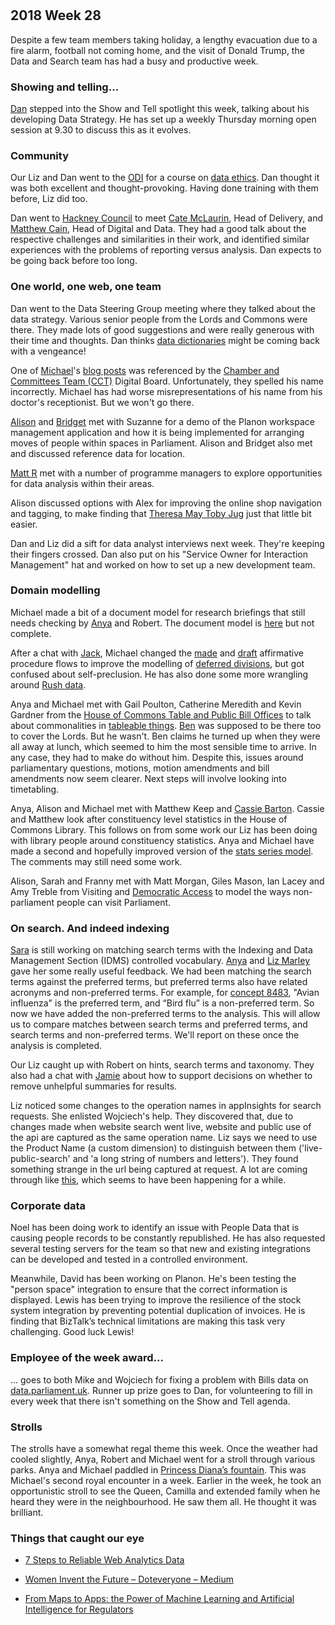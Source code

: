 #
## 2018 Week 28

Despite a few team members taking holiday, a lengthy evacuation due to a fire alarm, football not coming home, and the visit of Donald Trump, the Data and Search team has had a busy and productive week.


### Showing and telling...

[Dan](https://twitter.com/dasbarrett) stepped into the Show and Tell spotlight this week, talking about his developing Data Strategy. He has set up a weekly Thursday morning open session at 9.30 to discuss this as it evolves.

### Community

Our Liz and Dan went to the [ODI](https://theodi.org/) for a course on [data ethics](https://theodi.org/article/data-ethics-canvas/). Dan thought it was both excellent and thought-provoking. Having done training with them before, Liz did too.

Dan went to [Hackney Council](https://hackney.gov.uk/) to meet [Cate McLaurin](https://twitter.com/madebycatem), Head of Delivery, and [Matthew Cain](https://twitter.com/mcaino), Head of Digital and Data. They had a good talk about the respective challenges and similarities in their work, and identified similar experiences with the problems of reporting versus analysis. Dan expects to be going back before too long.

### One world, one web, one team

Dan went to the Data Steering Group meeting where they talked about the data strategy. Various senior people from the Lords and Commons were there. They made lots of good suggestions and were really generous with their time and thoughts. Dan thinks [data dictionaries](https://en.wikipedia.org/wiki/Data_dictionary) might be coming back with a vengeance!

One of [Michael](https://twitter.com/fantasticlife)'s [blog posts](http://smethur.st/posts/176135867) was referenced by the [Chamber and Committees Team (CCT)](https://www.parliament.uk/mps-lords-and-offices/offices/commons/teams/#jump-link-0) Digital Board. Unfortunately, they spelled his name incorrectly. Michael has had worse misrepresentations of his name from his doctor's receptionist. But we won't go there.

[Alison](https://twitter.com/oliala) and [Bridget](https://twitter.com/keam_bridget) met with Suzanne for a demo of the Planon workspace management application and how it is being implemented for arranging moves of people within spaces in Parliament. Alison and Bridget also met and discussed reference data for location.

[Matt R](https://www.linkedin.com/in/matthew-reed-b3b761105/) met with a number of programme managers to explore opportunities for data analysis within their areas.

Alison discussed options with Alex for improving the online shop navigation and tagging, to make finding that [Theresa May Toby Jug](https://www.shop.parliament.uk/products/30365) just that little bit easier.

Dan and Liz did a sift for data analyst interviews next week. They're keeping their fingers crossed. Dan also put on his "Service Owner for Interaction Management" hat and worked on how to set up a new development team.


### Domain modelling

Michael made a bit of a document model for research briefings that still needs checking by [Anya](https://twitter.com/bitten_) and Robert. The document model is [here](https://ukparliament.github.io/ontologies/document/document-ontology.html) but not complete.

After a chat with [Jack](https://twitter.com/jackpdent), Michael changed the [made](https://github.com/ukparliament/ontologies/blob/master/procedure/sis/made-affirmative.pdf) and [draft](https://github.com/ukparliament/ontologies/blob/master/procedure/sis/draft-affirmative.pdf) affirmative procedure flows to improve the modelling of [deferred divisions](https://www.parliament.uk/site-information/glossary/deferred-divisions/), but got confused about self-preclusion. He has also done some more wrangling around [Rush data](https://ukparliament.github.io/weeknotes.data-search).

Anya and Michael met with Gail Poulton, Catherine Meredith and Kevin Gardner from the [House of Commons Table and Public Bill Offices](https://www.parliament.uk/mps-lords-and-offices/offices/commons/teams/#jump-link-0) to talk about commonalities in [tableable things](https://ukparliament.github.io/ontologies/tabling/tabling-ontology.html). [Ben](https://twitter.com/benwoodhams) was supposed to be there too to cover the Lords. But he wasn't. Ben claims he turned up when they were all away at lunch, which seemed to him the most sensible time to arrive. In any case, they had to make do without him. Despite this, issues around parliamentary questions, motions, motion amendments and bill amendments now seem clearer. Next steps will involve looking into timetabling.

Anya, Alison and Michael met with Matthew Keep and [Cassie Barton](https://twitter.com/cassier_b). Cassie and Matthew look after constituency level statistics in the House of Commons Library. This follows on from some work our Liz has been doing with library people around constituency statistics. Anya and Michael have made a second and hopefully improved version of the [stats series model](https://ukparliament.github.io/ontologies/stats-series/stats-series-ontology.html). The comments may still need some work.

Alison, Sarah and Franny met with Matt Morgan, Giles Mason, Ian Lacey and Amy Treble from Visiting and [Democratic Access](https://www.parliament.uk/visiting/visiting-and-tours/tours-of-parliament/tours/) to model the ways non-parliament people can visit Parliament.

### On search. And indeed indexing

[Sara](https://twitter.com/sarafreis) is still working on matching search terms with the Indexing and Data Management Section (IDMS) controlled vocabulary. [Anya](https://twitter.com/bitten_) and [Liz Marley](https://twitter.com/greensideknits) gave her some really useful feedback.
We had been matching the search terms against the preferred terms, but preferred terms also have related acronyms and non-preferred terms. For example, for [concept 8483](http://eldaddp.azurewebsites.net/terms/8483), "Avian influenza" is the preferred term, and “Bird flu” is a non-preferred term. So now we have added the non-preferred terms to the analysis. This will allow us to compare matches between search terms and preferred terms, and search terms and non-preferred terms. We'll report on these once the analysis is completed.

Our Liz caught up with Robert on hints, search terms and taxonomy. They also had a chat with [Jamie](https://twitter.com/oddtype) about how to support decisions on whether to remove unhelpful summaries for results.

Liz noticed some changes to the operation names in appInsights for search requests. She enlisted Wojciech's help. They discovered that, due to changes made when website search went live, website and public use of the api are captured as the same operation name. Liz says we need to use the Product Name (a custom dimension) to distinguish between them ('live-public-search' and 'a long string of numbers and letters'). They found something strange in the url being captured at request. A lot are coming through like [this](https://api.parliament.uk/search?q=System.Collections.ArrayList&start=1&count=10), which seems to have been happening for a while.


### Corporate data

Noel has been doing work to identify an issue with People Data that is causing people records to be constantly republished. He has also requested several testing servers for the team so that new and existing integrations can be developed and tested in a controlled environment.

Meanwhile, David has been working on Planon. He's been testing the "person space" integration to ensure that the correct information is displayed. Lewis has been trying to improve the resilience of the stock system integration by preventing potential duplication of invoices. He is finding that BizTalk’s technical limitations are making this task very challenging. Good luck Lewis!


### Employee of the week award...

... goes to both Mike and Wojciech for fixing a problem with Bills data on [data.parliament.uk](http://www.data.parliament.uk/). Runner up prize goes to Dan, for volunteering to fill in every week that there isn't something on the Show and Tell agenda.

### Strolls

The strolls have a somewhat regal theme this week. Once the weather had cooled slightly, Anya, Robert and Michael went for a stroll through various parks. Anya and Michael paddled in [Princess Diana’s fountain](https://www.royalparks.org.uk/parks/hyde-park/things-to-see-and-do/memorials,-fountains-and-statues/diana-memorial-fountain). This was Michael's second royal encounter in a week. Earlier in the week, he took an opportunistic stroll to see the Queen, Camilla and extended family when he heard they were in the neighbourhood. He saw them all. He thought it was brilliant.


### Things that caught our eye

* [7 Steps to Reliable Web Analytics Data](https://www.locallyoptimistic.com/post/web-analytics-process/)
* [Women Invent the Future – Doteveryone – Medium](https://medium.com/doteveryone/women-invent-the-future-84809ff2c8d2)

* [From Maps to Apps: the Power of Machine Learning and Artificial Intelligence for Regulators](https://fca.org.uk/publication/documents/from-maps-to-apps.pdf)









```
